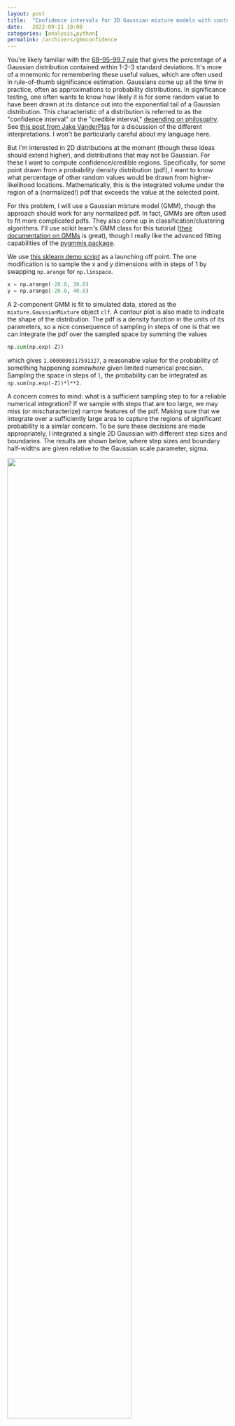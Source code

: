 ```yaml
---
layout: post
title:  "Confidence intervals for 2D Gaussian mixture models with contours"
date:   2022-09-21 10:00
categories: [analysis,python]
permalink: /archivers/gmmconfidence
---
```


You're likely familiar with the [68–95–99.7 rule](https://en.wikipedia.org/wiki/68%E2%80%9395%E2%80%9399.7_rule) that gives the percentage of a Gaussian distribution contained within 1-2-3 standard deviations. It's more of a mnemonic for remembering these useful values, which are often used in rule-of-thumb significance estimation. Gaussians come up all the time in practice, often as approximations to probability distributions. In significance testing, one often wants to know how likely it is for some random value to have been drawn at its distance out into the exponential tail of a Gaussian distribution. This characteristic of a distribution is referred to as the "confidence interval" or the "credible interval," [depending on philosophy](https://en.wikipedia.org/wiki/Credible_interval#Contrasts_with_confidence_interval). See [this post from Jake VanderPlas](http://jakevdp.github.io/blog/2014/06/12/frequentism-and-bayesianism-3-confidence-credibility/) for a discussion of the different interpretations. I won't be particularly careful about my language here.

But I'm interested in 2D distributions at the moment (though these ideas should extend higher), and distributions that may not be Gaussian. For these I want to compute confidence/credible regions. Specifically, for some point drawn from a probability density distribution (pdf), I want to know what percentage of other random values would be drawn from higher-likelihood locations. Mathematically, this is the integrated volume under the region of a (normalized!) pdf that exceeds the value at the selected point.

For this problem, I will use a Gaussian mixture model (GMM), though the approach should work for any normalized pdf. In fact, GMMs are often used to fit more complicated pdfs. They also come up in classification/clustering algorithms. I'll use scikit learn's GMM class for this tutorial ([their documentation on GMMs](https://scikit-learn.org/stable/modules/mixture.html) is great), though I really like the advanced fitting capabilities of the [pygmmis package](https://github.com/pmelchior/pygmmis).

We use [this sklearn demo script](https://scikit-learn.org/stable/auto_examples/mixture/plot_gmm_pdf.html) as a launching off point. The one modification is to sample the x and y dimensions with in steps of 1 by swapping `np.arange` for `np.linspace`.
```python
x = np.arange(-20.0, 30.0)
y = np.arange(-20.0, 40.0)
```
A 2-component GMM is fit to simulated data, stored as the `mixture.GaussianMixture` object `clf`. A contour plot is also made to indicate the shape of the distribution. The pdf is a density function in the units of its parameters, so a nice consequence of sampling in steps of one is that we can integrate the pdf over the sampled space by summing the values
 ```python
np.sum(np.exp(-Z))
```
which gives `1.0000000317591327`, a reasonable value for the probability of something happening *somewhere* given limited numerical precision. Sampling the space in steps of `l`, the probability can be integrated as `np.sum(np.exp(-Z))*l**2`.

A concern comes to mind: what is a sufficient sampling step to for a reliable numerical integration? If we sample with steps that are too large, we may miss (or mischaracterize) narrow features of the pdf. Making sure that we integrate over a sufficiently large area to capture the regions of significant probability is a similar concern. To be sure these decisions are made appropriately, I integrated a single 2D Gaussian with different step sizes and boundaries. The results are shown below, where step sizes and boundary half-widths are given relative to the Gaussian scale parameter, sigma.

<img src="http://keatonb.github.io/img/GaussianSampling.png" width="75%" />

At large step sizes and small integration bounds, the total integrated probability diverges from 1.0 as we'd expect. Inspecting more closely, we appear to achieve results good to one part-per-million for all step sizes smaller than sigma, and for integrations that contain the inner 5-sigma regions. For a GMM we should ensure that our sample steps are smaller than the scale parameter of the narrowest Gaussian, and that we sufficiently encompass all components. A way to check that a sufficient area of the pdf has been sampled using contours is given at the end of this post.

Back to the GMM from the scipy example. Say we measure a single event occurring at position (2,2) that we think may have been generated from this GMM pdf. This point is marked with an X on the contour plot below. Is this value consistent with being drawn from this distribution with some reasonable probability? Certainly there are locations where it would have been more likely to randomly observe this event. The question we want to answer in computing credible regions is: what is the probability that we would have observed such an unlikely event from this distribution?

<img src="http://keatonb.github.io/img/GMMcontours.png" width="65%" />

We can evaluate the pdf at the (2,2) location to obtain the (natural) log likelihood *denisty* of an event occurring here:
```python
lnL = clf.score_samples([[2,2]])
```
equal to -6.6755, or L = 0.0012615. 

Finally we can get the probability that the data would have been drawn from a more likely location by numerically integrating the pdf where sampled `lnL` is greater than at the observed point, and subtracting this from 1.0:
```python
p = 1 - np.sum(np.exp(-Z[-Z > lnL]))*stepsize**2
```
which gives effectively a [p-value](https://en.wikipedia.org/wiki/P-value) of 0.0256. In English, we'd only expect such an unlikely value to be drawn from this distribution in 2.56% of realizations. Whether you consider this probability to be comfortably consistent with the overall distribution will depend on the problem at hand.

Here's the same plot with a contour drawn through the point (2,2) by setting the contour level to the corresponding `lnL` value. 

<img src="http://keatonb.github.io/img/GMMcontour2.png" width="65%" />

It looks like about 2.5% of the sampled points do, in fact, fall outside of these contours as we now expect. It's good that these contours appear completely closed, as this means that we didn't miss any probability density when we summed over the higher values. This statement makes the important assumptions that we sample the distribution finely enough to resolve local extrema and that all local maxima are contained within the sampled area. 

So that's the last step: computing contours to make sure that the pdf is sampled far enough out into the wings for a reliable numerical integration. I use `find_contours` of the scikit-image package to compute contours at a given log likelihood level. A closed contour will end and start at the same point. A contour that leaves the sampled footprint will not. For a GMM, there may be multiple contours at a given level, and they should all be closed.  Here's how I check:


```python
from skimage import measure

# Compute contour at point (2,2)
contours = measure.find_contours(Z, -clf.score_samples([[2,2]]))

def pathclosed(contour):
    # Does this contour end where it starts?
    return np.all(contour[0] == contour[-1])
def allclosed(contours):
    # Are all contours closed?
    return np.all([pathclosed(contour) for contour in contours])

allclosed(contours) #True
```
The function reports that the contours that pass through the point (2,2) are closed in the footprint (sampled from -20 to 30 in X, -20 to 40 in Y). On the other hand, the contour that passes through point (0,10), for example, is not closed and the integrated probability over the sampled area would be underreported.